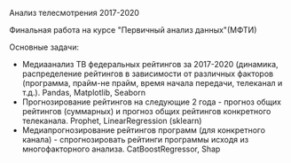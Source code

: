 Анализ телесмотрения 2017-2020

Финальная работа на курсе "Первичный анализ данных"(МФТИ)

Основные задачи:
- Медиаанализ  ТВ федеральных рейтингов за 2017-2020 (динамика, распределение рейтингов в зависимости от различных факторов (программа, прайм-не прайм, время начала передачи, телеканал и т.д.). Pandas, Matplotlib, Seaborn
- Прогнозирование рейтингов на следующие 2 года - прогноз общих рейтингов (суммарных) и прогноз общих рейтингов конкретного телеканала. Prophet, LinearRegression (sklearn)
- Медиапрогнозирование рейтингов программ (для конкретного канала) - спрогнозировать рейтинги программы исходя из многофакторного анализа.
CatBoostRegressor, Shap
 

